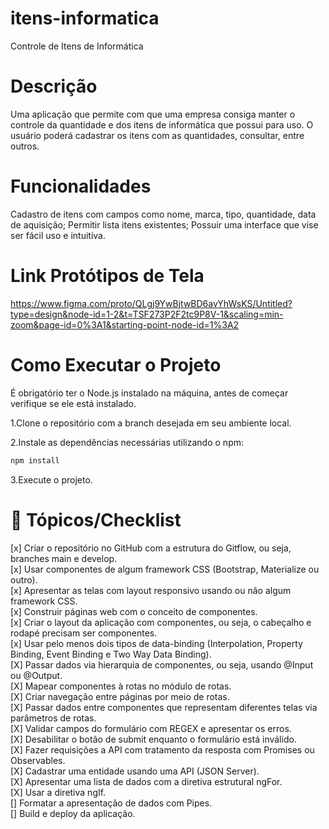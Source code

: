 # itens-informatica
Controle de Itens de Informática

# Descrição
Uma aplicação que permite com que uma empresa consiga manter o controle da quantidade e dos itens de informática que possui para uso. O usuário poderá cadastrar os itens com as quantidades, consultar, entre outros. 

# Funcionalidades
Cadastro de itens com campos como nome, marca, tipo, quantidade, data de aquisição; 
Permitir lista itens existentes; 
Possuir uma interface que vise ser fácil uso e intuitiva. 

# Link Protótipos de Tela
https://www.figma.com/proto/QLgj9YwBjtwBD6avYhWsKS/Untitled?type=design&node-id=1-2&t=TSF273P2F2tc9P8V-1&scaling=min-zoom&page-id=0%3A1&starting-point-node-id=1%3A2

# Como Executar o Projeto
É obrigatório ter o Node.js instalado na máquina, antes de começar verifique se ele está instalado.

1.Clone o repositório com a branch desejada em seu ambiente local.

2.Instale as dependências necessárias utilizando o npm:
```bash
npm install
```
3.Execute o projeto.

# 📖 Tópicos/Checklist

[x] Criar o repositório no GitHub com a estrutura do Gitflow, ou seja, branches main e develop. <br>
[x] Usar componentes de algum framework CSS (Bootstrap, Materialize ou outro). <br>
[x] Apresentar as telas com layout responsivo usando ou não algum framework CSS. <br>
[x] Construir páginas web com o conceito de componentes. <br>
[x] Criar o layout da aplicação com componentes, ou seja, o cabeçalho e rodapé precisam ser componentes. <br>
[x] Usar pelo menos dois tipos de data-binding (Interpolation, Property Binding, Event Binding e Two Way Data Binding). 
<br>[X] Passar dados via hierarquia de componentes, ou seja, usando @Input ou @Output. 
<br>[X] Mapear componentes à rotas no módulo de rotas. 
<br>[X] Criar navegação entre páginas por meio de rotas. 
<br>[X] Passar dados entre componentes que representam diferentes telas via parâmetros de rotas. 
<br>[X] Validar campos do formulário com REGEX e apresentar os erros. 
<br>[X] Desabilitar o botão de submit enquanto o formulário está inválido. 
<br>[X] Fazer requisições a API com tratamento da resposta com Promises ou Observables. 
<br>[X] Cadastrar uma entidade usando uma API (JSON Server). 
<br>[X] Apresentar uma lista de dados com a diretiva estrutural ngFor. 
<br>[X] Usar a diretiva ngIf. 
<br>[] Formatar a apresentação de dados com Pipes. 
<br>[] Build e deploy da aplicação.
